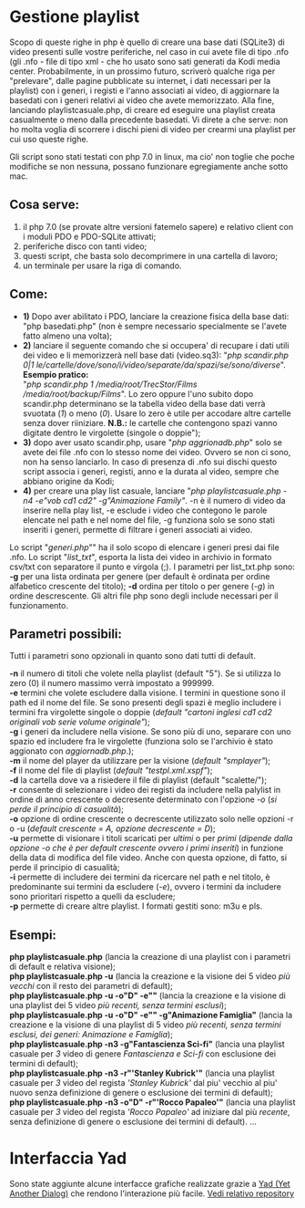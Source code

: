 # Gestione playlist

Scopo di queste righe in php è quello di creare una base dati (SQLite3) di video presenti sulle vostre periferiche, nel caso in cui avete file di tipo .nfo (gli .nfo - file di tipo xml - che ho usato sono sati generati da Kodi media center. Probabilmente, in un prossimo futuro, scriverò qualche riga per "prelevare", dalle pagine pubblicate su internet, i dati necessari per la playlist) con i generi, i registi e l'anno associati ai video, di aggiornare la basedati con i generi relativi ai video che avete memorizzato. Alla fine, lanciando playlistcasuale.php, di creare ed eseguire una playlist creata casualmente o meno dalla precedente basedati.
Vi direte a che serve: non ho molta voglia di scorrere i dischi pieni di video per crearmi una playlist per cui uso queste righe.

Gli script sono stati testati con php 7.0 in linux, ma cio' non toglie che poche modifiche se non nessuna, possano funzionare egregiamente anche sotto mac.

## Cosa serve:

1) il php 7.0 (se provate altre versioni fatemelo sapere) e relativo client con i moduli PDO e PDO-SQLite attivati;<br>
2) periferiche disco con tanti video;<br>
3) questi script, che basta solo decomprimere in una cartella di lavoro;<br>
4) un terminale per usare la riga di comando.<br>

## Come: 

<ul>
<li>
<b>1)</b>   Dopo aver abilitato i PDO, lanciare la creazione
			fisica della base dati: "php basedati.php" (non è sempre necessario
			specialmente se l'avete fatto almeno una volta);<br> 
</li>
<li>
<b>2)</b> 	lanciare il seguente comando che si occupera' di recupare i dati utili 
		  	dei video e li memorizzerà nell base dati (video.sq3): 
		  	"<i>php scandir.php 0|1 le/cartelle/dove/sono/i/video/separate/da/spazi/se/sono/diverse</i>".<br>
			<b>Esempio pratico:</b><br> 
			"<i>php scandir.php 1 /media/root/TrecStor/Films /media/root/backup/Films</i>". 
			Lo zero oppure l'uno subito dopo scandir.php
			determinano se la tabella video della base dati verrà svuotata (<i>1</i>) o
			meno (<i>0</i>). Usare lo zero è utile per accodare altre cartelle senza dover riiniziare.
			<b>N.B.:</b> le cartelle che contengono spazi vanno
			digitate dentro le virgolette (singole o doppie"); <br>
</li>
<li>
<b>3)</b> 	dopo aver usato scandir.php, usare "<i>php aggrionadb.php</i>" solo se avete dei file .nfo con 
			lo stesso nome dei video. Ovvero se non ci sono, non ha
			senso lanciarlo. In caso di presenza di .nfo sui dischi questo script associa i
			generi, registi, anno e la durata al video, sempre che abbiano origine da Kodi; <br>
</li>
<li>
<b>4)</b> 	per creare una play list casuale,
			lanciare "<i>php playlistcasuale.php -n4 -e"vob cd1 cd2" -g"Animazione Family"</i>. 
			-n è il numero di video da inserire nella play list, 
			-e esclude i video che contegono le parole elencate nel path e nel nome del file,
			-g funziona solo se sono stati inseriti i generi, permette di filtrare i
			generi associati ai video.<br>
</li>
</ul>
	
Lo script "<i>generi.php</i>"" ha il solo scopo di elencare i generi presi dai file .nfo. Lo script "<i>list_txt</i>", esporta la lista dei video in archivio in formato csv/txt con separatore il punto e virgola (;). I parametri per list_txt.php sono:
<b>-g</b> per una lista ordinata per genere (per default è ordinata per ordine alfabetico crescente del titolo);
<b>-d</b> ordina per titolo o per genere (<i>-g</i>) in ordine descrescente. 
Gli altri file php sono degli include necessari per il funzionamento.

## Parametri possibili:

Tutti i parametri sono opzionali in quanto sono dati tutti di default.<br>

<b>-n</b> il numero di titoli che volete nella playlist (default "5"). Se si utilizza lo zero (0) il numero massimo verrà impostato a 999999.<br>
<b>-e</b> termini che volete escludere dalla visione. I termini in questione sono il path ed il nome del file. Se sono presenti degli spazi è meglio includere i termini fra virgolette singole o doppie (<i>default "cartoni inglesi cd1 cd2 originali vob serie volume originale"</i>);<br>
<b>-g</b> i generi da includere nella visione. Se sono più di uno, separare con uno spazio ed includere fra le virgolette (funziona solo se l'archivio è stato aggionato con <i>aggiornadb.php</i>.);<br>
<b>-m</b> il nome del player da utilizzare per la visione (<i>default "smplayer"</i>);<br>
<b>-f</b> il nome del file di playlist (<i>default "testpl.xml.xspf"</i>);<br>
<b>-d</b> la cartella dove va a risiedere il file di playlist (</i>default "scalette/"</i>);<br>
<b>-r</b> consente di selezionare i video dei registi da includere nella palylist in ordine di anno crescente o decresente determinato con l'opzione <i>-o</i> (<i>si perde il principio di casualità</i>);<br>
<b>-o</b> opzione di ordine crescente o decrescente utilizzato solo nelle opzioni -r o -u (<i>default crescente = A, opzione decrescente = D</i>);<br>
<b>-u</b> permette di visionare i titoli scaricati per <i>ultimi</i> o per <i>primi</i> (<i>dipende dalla opzione -o che è per default crescente ovvero i primi inseriti</i>) in funzione della data di modifica del file video. Anche con questa opzione, di fatto, si perde il principio di casualità;<br>
<b>-i</b> permette di includere dei termini da ricercare nel path e nel titolo, è predominante sui termini da escludere (<i>-e</i>), ovvero i termini da includere sono prioritari rispetto a quelli da escludere;<br>
<b>-p</b> permette di creare altre playlist. I formati gestiti sono: m3u e pls.<br> 

## Esempi:

<b>php playlistcasuale.php</b> (lancia la creazione di una playlist con i parametri di default e relativa visione);<br>
<b>php playlistcasuale.php -u</b> (lancia la creazione e la visione dei 5 video <i>più vecchi</i> con il resto dei parametri di default);<br>
<b>php playlistcasuale.php -u -o"D" -e""</b> (lancia la creazione e la visione di una playlist dei 5 video <i>più recenti, senza termini esclusi</i>);<br>
<b>php playlistcasuale.php -u -o"D" -e"" -g"Animazione Famiglia"</b> (lancia la creazione e la visione di una playlist di 5 video <i>più recenti, senza termini esclusi, dei generi: Animazione e Famiglia</i>);<br>
<b>php playlistcasuale.php -n3 -g"Fantascienza Sci-fi"</b> (lancia una playlist casuale per <i>3</i> video di genere <i>Fantascienza e Sci-fi</i> con esclusione dei termini di default);<br>
<b>php playlistcasuale.php -n3 -r"'Stanley Kubrick'"</b> (lancia una playlist casuale per <i>3</i> video del regista <i>'Stanley Kubrick'</i> dal piu' vecchio al piu' nuovo senza definizione di genere o esclusione dei termini di default);<br>
<b>php playlistcasuale.php -n3 -o"D" -r"'Rocco Papaleo'"</b> (lancia una playlist casuale per <i>3</i> video del regista <i>'Rocco Papaleo'</i> ad iniziare dal più <i>recente</i>, senza definizione di genere o esclusione dei termini di default).
...

# Interfaccia Yad

Sono state aggiunte alcune interfacce grafiche realizzate grazie a [Yad (Yet Another Dialog)](https://github.com/v1cont/yad) che rendono l'interazione più facile. [Vedi relativo repository](https://github.com/losciuto/yad-windows-playlist)


